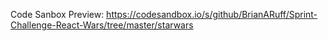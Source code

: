 Code Sanbox Preview: https://codesandbox.io/s/github/BrianARuff/Sprint-Challenge-React-Wars/tree/master/starwars
